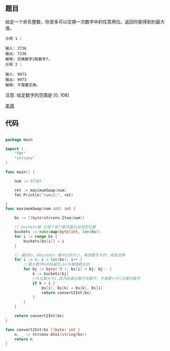 ## 题目
给定一个非负整数，你至多可以交换一次数字中的任意两位。返回你能得到的最大值。

~~~
示例 1 :

输入: 2736
输出: 7236
解释: 交换数字2和数字7。
示例 2 :

输入: 9973
输出: 9973
解释: 不需要交换。

~~~
注意:
给定数字的范围是 [0, 108]

[来源](https://leetcode-cn.com/problems/maximum-swap/description/)

## 代码

~~~go

package main

import (
	"fmt"
	"strconv"
)

func main() {

	num := 97387

	ret := maximumSwap(num)
	fmt.Println("nums2:", ret)

}
func maximumSwap(num int) int {

	bs := []byte(strconv.Itoa(num))

	// buckets桶 记录了每个数字最后出现的位置
	buckets := make(map[byte]int, len(bs))
	for i := range bs {
		buckets[bs[i]] = i
	}

	// 遍历bs,与buckets 桶中比较大小，桶里数字大的，两者交换
	for i := 0; i < len(bs); i++ {
		//最大数字9开始遍历,bs与桶里数比较
		for bj := byte('9'); bs[i] < bj; bj-- {
			k := buckets[bj]
			//k位置大于i,因为前面位数已有数字，不需要小于i位置的数字
			if k > i {
				bs[i], bs[k] = bs[k], bs[i]
				return convert2Int(bs)
			}
		}
	}

	return convert2Int(bs)
}

func convert2Int(bs []byte) int {
	n, _ := strconv.Atoi(string(bs))
	return n
}

~~~
